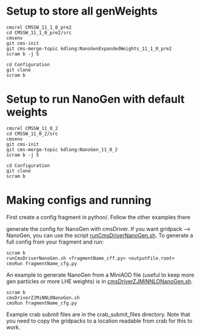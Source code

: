 # Setup to store all genWeights

```
cmsrel CMSSW_11_1_0_pre2
cd CMSSW_11_1_0_pre2/src
cmsenv
git cms-init
git cms-merge-topic kdlong:NanoGenExpandedWeights_11_1_0_pre2
scram b -j 5

cd Configuration
git clone 
scram b
```

# Setup to run NanoGen with default weights

```
cmsrel CMSSW_11_0_2
cd CMSSW_11_0_2/src
cmsenv
git cms-init
git cms-merge-topic kdlong:NanoGen_11_0_2
scram b -j 5

cd Configuration
git clone 
scram b
```

# Making configs and running
First create a config fragment in python/<your config>. Follow the other examples there

generate the config for NanoGen with cmsDriver. If you want gridpack --> NanoGen, you can use the script [runCmsDriverNanoGen.sh](runCmsDriverNanoGen.sh). To generate a full config from your fragment and run:

```
scram b
runCmsDriverNanoGen.sh <fragmentName_cff.py> <outputFile.root>
cmsRun fragmentName_cfg.py
```

An example to generate NanoGen from a MiniAOD file (useful to keep more gen particles or more LHE weights) is in [cmsDriverZJMiNNLONanoGen.sh](cmsDriverZJMiNNLONanoGen.sh).


```
scram b
cmsDriverZJMiNNLONanoGen.sh
cmsRun fragmentName_cfg.py
```

Example crab submit files are in the crab_submit_files directory. Note that you need to copy the gridpacks to a location readable from crab for this to work.
